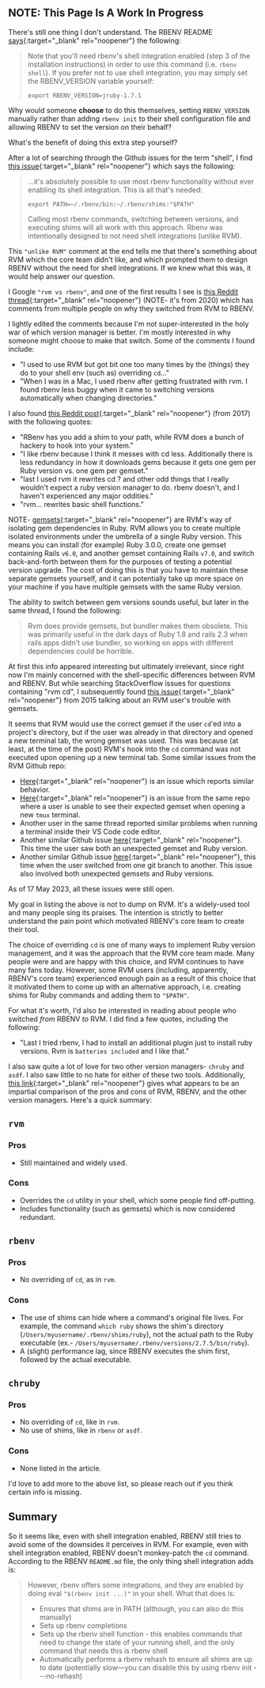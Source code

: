 ## NOTE: This Page Is A Work In Progress

There's still one thing I don't understand.  The RBENV README [says](https://web.archive.org/web/20230513160954/https://github.com/rbenv/rbenv#rbenv-shell){:target="_blank" rel="noopener"} the following:

> Note that you'll need rbenv's shell integration enabled (step 3 of the installation instructions) in order to use this command (i.e. `rbenv shell`). If you prefer not to use shell integration, you may simply set the RBENV_VERSION variable yourself:
>
>```
>export RBENV_VERSION=jruby-1.7.1
>```

Why would someone **choose** to do this themselves, setting `RBENV_VERSION` manually rather than adding `rbenv init` to their shell configuration file and allowing RBENV to set the version on their behalf?

What's the benefit of doing this extra step yourself?

<!-- I can't find a direct quote from RBENV's maintainers saying why someone would decline to use shell integration.  My best guess is that the `sh-` dispatch feature has the power to add or modify environment variables in the current context.  This could potentially present a problem if the user installs an RBENV plugin or hook which turns out to modify those environment variables in a malicious manner.  I'm not a security expert, but I believe that if the user doesn't have shell integration installed, this damage would be confined to the child process.  With shell integration enabled, however, those malicious changes could affect the user's current shell as well.  Although `rbenv init` doesn't directly activate any hooks or plugins, `rbenv-sh-shell` does, and (I suppose?) it's always possible -->

After a lot of searching through the Github issues for the term "shell", I find [this issue](https://github.com/rbenv/rbenv/issues/1409){:target="_blank" rel="noopener"} which says the following:

> ...it's absolutely possible to use most rbenv functionality without ever enabling its shell integration. This is all that's needed:
>
> ```
> export PATH=~/.rbenv/bin:~/.rbenv/shims:"$PATH"
> ```
>
> Calling most rbenv commands, switching between versions, and executing shims will all work with this approach. Rbenv was intentionally designed to not need shell integrations (unlike RVM).

This `"unlike RVM"` comment at the end tells me that there's something about RVM which the core team didn't like, and which prompted them to design RBENV without the need for shell integrations.  If we knew what this was, it would help answer our question.

I Google `"rvm vs rbenv"`, and one of the first results I see is [this Reddit thread](https://web.archive.org/web/20220501024630/https://www.reddit.com/r/rails/comments/f009mb/there_are_two_ruby_version_manager_rvm_vs_rbenv/){:target="_blank" rel="noopener"} (NOTE- it's from 2020) which has comments from multiple people on why they switched from RVM to RBENV.

I lightly edited the comments because I'm not super-interested in the holy war of which version manager is better.  I'm mostly interested in why someone might choose to make that switch.  Some of the comments I found include:

- "I used to use RVM but got bit one too many times by the (things) they do to your shell env (such as) overriding `cd`..."
- "When I was in a Mac, I used rbenv after getting frustrated with rvm. I found rbenv less buggy when it came to switching versions automatically when changing directories."

I also found [this Reddit post](https://web.archive.org/web/20230122012707/https://www.reddit.com/r/rails/comments/5hnu32/rbenv_or_rvm_which_one_to_use_and_why/){:target="_blank" rel="noopener"} (from 2017) with the following quotes:

- "RBenv has you add a shim to your path, while RVM does a bunch of hackery to hook into your system."
- "I like rbenv because I think it messes with cd less. Additionally there is less redundancy in how it downloads gems because it gets one gem per Ruby version vs. one gem per gemset."
- "last I used rvm it rewrites cd ? and other odd things that I really wouldn't expect a ruby version manager to do. rbenv doesn't, and I haven't experienced any major oddities."
- "rvm... rewrites basic shell functions."

NOTE- [gemsets](https://web.archive.org/web/20230327130121/https://rvm.io/gemsets/basics){:target="_blank" rel="noopener"} are RVM's way of isolating gem dependencies in Ruby.  RVM allows you to create multiple isolated environments under the umbrella of a single Ruby version.  This means you can install (for example) Ruby 3.0.0, create one gemset containing Rails `v6.0`, and another gemset containing Rails `v7.0`, and switch back-and-forth between them for the purposes of testing a potential version upgrade.  The cost of doing this is that you have to maintain these separate gemsets yourself, and it can potentially take up more space on your machine if you have multiple gemsets with the same Ruby version.

The ability to switch between gem versions sounds useful, but later in the same thread, I found the following:

> Rvm does provide gemsets, but bundler makes them obsolete. This was primarily useful in the dark days of Ruby 1.8 and rails 2.3 when rails apps didn't use bundler, so working on apps with different dependencies could be horrible.

At first this info appeared interesting but ultimately irrelevant, since right now I'm mainly concerned with the shell-specific differences between RVM and RBENV.  But while searching StackOverflow issues for questions containing "rvm cd", I subsequently found [this issue](https://stackoverflow.com/questions/30591281/rvm-must-cd-to-directory-to-change-gemset-according-to-ruby-version-ruby-gem){:target="_blank" rel="noopener"} from 2015 talking about an RVM user's trouble with gemsets.

It seems that RVM would use the correct gemset if the user `cd`'ed into a project's directory, but if the user was already in that directory and opened a new terminal tab, the wrong gemset was used.  This was because (at least, at the time of the post) RVM's hook into the `cd` command was not executed upon opening up a new terminal tab.  Some similar issues from the RVM Github repo:

 - [Here](https://github.com/rvm/rvm/issues/3317){:target="_blank" rel="noopener"} is an issue which reports similar behavior.
 - [Here](https://github.com/rvm/rvm/issues/3270){:target="_blank" rel="noopener"} is an issue from the same repo where a user is unable to see their expected gemset when opening a new `tmux` terminal.
 - Another user in the same thread reported similar problems when running a terminal inside their VS Code code editor.
 - Another similar Github issue [here](https://github.com/rvm/rvm/issues/4824){:target="_blank" rel="noopener"}.  This time the user saw both an unexpected gemset and Ruby version.
 - Another similar Github issue [here](https://github.com/rvm/rvm/issues/4462){:target="_blank" rel="noopener"}, this time when the user switched from one git branch to another.  This issue also involved both unexpected gemsets and Ruby versions.

As of 17 May 2023, all these issues were still open.

My goal in listing the above is not to dump on RVM.  It's a widely-used tool and many people sing its praises.  The intention is strictly to better understand the pain point which motivated RBENV's core team to create their tool.

The choice of overriding `cd` is one of many ways to implement Ruby version management, and it was the approach that the RVM core team made.  Many people were and are happy with this choice, and RVM continues to have many fans today.  However, some RVM users (including, apparently, RBENV's core team) experienced enough pain as a result of this choice that it motivated them to come up with an alternative approach, i.e. creating shims for Ruby commands and adding them to `"$PATH"`.

For what it's worth, I'd also be interested in reading about people who switched *from* RBENV *to* RVM.  I did find a few quotes, including the following:

- "Last I tried rbenv, I had to install an additional plugin just to install ruby versions. Rvm is `batteries included` and I like that."

I also saw quite a lot of love for two other version managers- `chruby` and `asdf`.  I also saw little to no hate for either of these two tools.  Additionally, [this link](https://web.archive.org/web/20230510020715/https://www.sitepoint.com/ruby-version-managers-macos/){:target="_blank" rel="noopener"} gives what appears to be an impartial comparison of the pros and cons of RVM, RBENV, and the other version managers.  Here's a quick summary:

## `rvm`

### Pros

- Still maintained and widely used.

### Cons

- Overrides the `cd` utility in your shell, which some people find off-putting.
- Includes functionality (such as gemsets) which is now considered redundant.

## `rbenv`

### Pros

- No overriding of `cd`, as in `rvm`.

### Cons

- The use of shims can hide where a command's original file lives.  For example, the command `which ruby` shows the shim's directory (`/Users/myusername/.rbenv/shims/ruby`), not the actual path to the Ruby executable (ex.- `/Users/myusername/.rbenv/versions/2.7.5/bin/ruby`).
- A (slight) performance lag, since RBENV executes the shim first, followed by the actual executable.

## `chruby`

### Pros

- No overriding of `cd`, like in `rvm`.
- No use of shims, like in `rbenv` or `asdf`.

### Cons

- None listed in the article.

I'd love to add more to the above list, so please reach out if you think certain info is missing.

## Summary

So it seems like, even with shell integration enabled, RBENV still tries to avoid some of the downsides it perceives in RVM.  For example, even with shell integration enabled, RBENV doesn't monkey-patch the `cd` command.  According to the RBENV `README.md` file, the only thing shell integration adds is:

> However, rbenv offers some integrations, and they are enabled by doing eval `"$(rbenv init ...)"` in your shell. What that does is:
>
> - Ensures that shims are in PATH (although, you can also do this manually)
> - Sets up rbenv completions
> - Sets up the rbenv shell function - this enables commands that need to change the state of your running shell, and the only command that needs this is rbenv shell
> - Automatically performs a rbenv rehash to ensure all shims are up to date (potentially slow—you can disable this by using rbenv init - --no-rehash)
